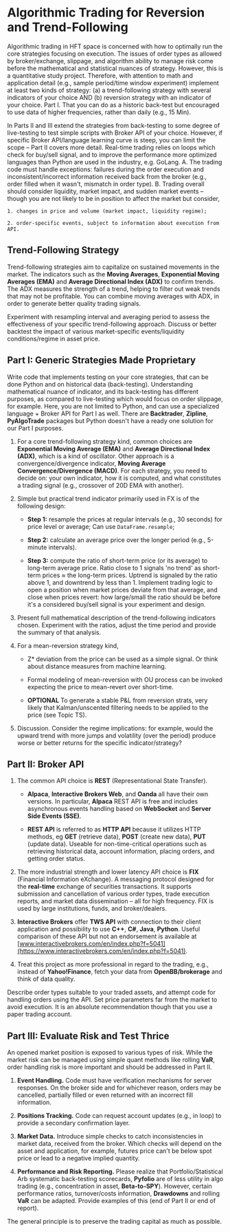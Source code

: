 # Algorithmic Trading for Reversion and Trend-Following

Algorithmic trading in HFT space is concerned with how to optimally run the core strategies focusing on execution. The issues of order types as allowed by broker/exchange, slippage, and algorithm ability to manage risk come before the mathematical and statistical nuances of strategy. However, this is a quantitative study project. Therefore, with attention to math and application detail (e.g., sample period/time window experiment) implement at least two kinds of strategy: (a) a trend-following strategy with several indicators of your choice AND (b) reversion strategy with an indicator of your choice. Part I. That you can do as a historic back-test but encouraged to use data of higher frequencies, rather than daily (e.g., 15 Min).

In Parts II and III extend the strategies from back-testing to some degree of live-testing to test simple scripts with Broker API of your choice. However, if specific Broker API/language learning curve is steep, you can limit the scope – Part II covers more detail. Real-time trading relies on loops which check for buy/sell signal, and to improve the performance more optimized languages than Python are used in the industry, e.g. GoLang. A. The trading code must handle exceptions: failures during the order execution and inconsistent/incorrect information received back from the broker (e.g., order filled when it wasn't, mismatch in order type). B. Trading overall should consider liquidity, market impact, and sudden market events – though you are not likely to be in position to affect the market but consider,

    1. changes in price and volume (market impact, liquidity regime);

    2. order-specific events, subject to information about execution from API.

## Trend-Following Strategy

Trend-following strategies aim to capitalize on sustained movements in the market. The indicators such as the **Moving Averages**, **Exponential Moving Averages (EMA)** and **Average Directional Index (ADX)** to confirm trends. The ADX measures the strength of a trend, helping to filter out weak trends that may not be profitable. You can combine moving averages with ADX, in order to generate better quality trading signals.

Experiment with resampling interval and averaging period to assess the effectiveness of your specific trend-following approach. Discuss or better backtest the impact of various market-specific events/liquidity conditions/regime in asset price.

## Part I: Generic Strategies Made Proprietary

Write code that implements testing on your core strategies, that can be done Python and on historical data (back-testing). Understanding mathematical nuance of indicator, and its back-testing has different purposes, as compared to live-testing which would focus on order slippage, for example. Here, you are not limited to Python, and can use a specialized language + Broker API for Part I as well. There are **Backtrader**, **Zipline**, **PyAlgoTrade** packages but Python doesn't have a ready one solution for our Part I purposes.

1. For a core trend-following strategy kind, common choices are **Exponential Moving Average (EMA)** and **Average Directional Index (ADX)**, which is a kind of oscillator. Other approach is a convergence/divergence indicator, **Moving Average Convergence/Divergence (MACD)**. For each strategy, you need to decide on: your own indicator, how it is computed, and what constitutes a trading signal (e.g., crossover of 20D EMA with another).

2. Simple but practical trend indicator primarily used in FX is of the following design:

    - **Step 1:** resample the prices at regular intervals (e.g., 30 seconds) for price level or average; Can use `DataFrame.resample`;

    - **Step 2:** calculate an average price over the longer period (e.g., 5-minute intervals).

    - **Step 3:** compute the ratio of short-term price (or its average) to long-term average price. Ratio close to 1 signals 'no trend' as short-term prices ≈ the long-term prices. Uptrend is signaled by the ratio above 1, and downtrend by less than 1. Implement trading logic to open a position when market prices deviate from that average, and close when prices revert: how large/small the ratio should be before it's a considered buy/sell signal is your experiment and design.

3. Present full mathematical description of the trend-following indicators chosen. Experiment with the ratios, adjust the time period and provide the summary of that analysis.

4. For a mean-reversion strategy kind,

    - Z\* deviation from the price can be used as a simple signal. Or think about distance measures from machine learning.

    - Formal modeling of mean-reversion with OU process can be invoked expecting the price to mean-revert over short-time.

    - **OPTIONAL** To generate a stable P&L from reversion strats, very likely that Kalman/unscented filtering needs to be applied to the price (see Topic TS).

5. Discussion. Consider the regime implications: for example, would the upward trend with more jumps and volatility (over the period) produce worse or better returns for the specific indicator/strategy?

## Part II: Broker API

1. The common API choice is **REST** (Representational State Transfer).

    - **Alpaca**, **Interactive Brokers Web**, and **Oanda** all have their own versions. In particular, **Alpaca** REST API is free and includes asynchronous events handling based on **WebSocket** and **Server Side Events (SSE)**.

    - **REST API** is referred to as **HTTP API** because it utilizes HTTP methods, eg **GET** (retrieve data), **POST** (create new data), **PUT** (update data). Useable for non-time-critical operations such as retrieving historical data, account information, placing orders, and getting order status.

2. The more industrial strength and lower latency API choice is **FIX** (Financial Information eXchange). A messaging protocol designed for the **real-time** exchange of securities transactions. It supports submission and cancellation of various order types, trade execution reports, and market data dissemination – all for high frequency. FIX is used by large institutions, funds, and broker/dealers.

3. **Interactive Brokers** offer **TWS API** with connection to their client application and possibility to use **C++**, **C#**, **Java**, **Python**. Useful comparison of these API but not an endorsement is available at [www.interactivebrokers.com/en/index.php?f=5041](https://www.interactivebrokers.com/en/index.php?f=5041).

4. Treat this project as more professional in regard to the trading, e.g., instead of **Yahoo!Finance**, fetch your data from **OpenBB/brokerage** and think of data quality.

Describe order types suitable to your traded assets, and attempt code for handling orders using the API. Set price parameters far from the market to avoid execution. It is an absolute recommendation though that you use a paper trading account.

## Part III: Evaluate Risk and Test Thrice

An opened market position is exposed to various types of risk. While the market risk can be managed using simple quant methods like rolling **VaR**, order handling risk is more important and should be addressed in Part II.

1. **Event Handling.** Code must have verification mechanisms for server responses. On the broker side and for whichever reason, orders may be cancelled, partially filled or even returned with an incorrect fill information.

2. **Positions Tracking.** Code can request account updates (e.g., in loop) to provide a secondary confirmation layer.

3. **Market Data.** Introduce simple checks to catch inconsistencies in market data, received from the broker. Which checks will depend on the asset and application, for example, futures price can't be below spot price or lead to a negative implied quantity.

4. **Performance and Risk Reporting.** Please realize that Portfolio/Statistical Arb systematic back-testing scorecards, **Pyfolio** are of less utility in algo trading (e.g., concentration in asset, **Beta-to-SPY**). However, certain performance ratios, turnover/costs information, **Drawdowns** and rolling **VaR** can be adapted. Provide examples of this (end of Part II or end of report).

The general principle is to preserve the trading capital as much as possible.
